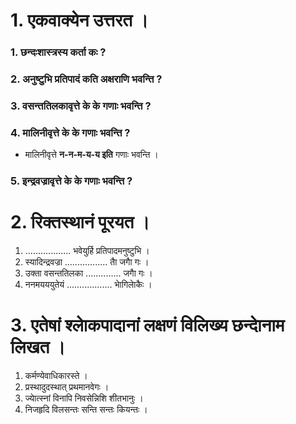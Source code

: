 # 1. एकवाक्येन उत्तरत ।
### 1. छन्दःशास्त्रस्य कर्ता कः ?
### 2. अनुष्टुभि प्रतिपादं कति अक्षराणि भवन्ति ?
### 3. वसन्ततिलकावृत्ते के के गणाः भवन्ति ?
### 4. मालिनीवृत्ते के के गणाः भवन्ति ?
* मालिनीवृत्ते **न-न-म-य-य इति** गणाः भवन्ति ।
### 5. इन्द्रवज्रावृत्ते के के गणाः भवन्ति ?

# 2. रिक्तस्थानं पूरयत ।
1. .................. भवेयुर्हि प्रतिपादमनुष्टुभि ।
2. स्यादिन्द्रवज्रा ................. ताै जगाै गः ।
3. उक्ता वसन्ततिलका .............. जगाै गः ।
4. ननमयययुतेयं .................. भाेगिलाेकैः ।
# 3. एतेषां श्लाेकपादानां लक्षणं विलिख्य छन्दाेनाम लिखत ।
1. कर्मण्येवाधिकारस्ते ।
2. प्रस्थादुदस्थात् प्रथमानवेगः ।
3. ज्याेत्स्नां विनापि निवसेन्निशि शीतभानुः ।
4. निजहृदि विलसन्तः सन्ति सन्तः कियन्तः ।
